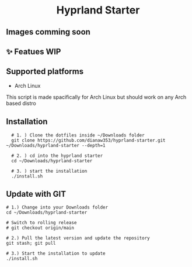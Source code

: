 <div align="center">
<h1>Hyprland Starter</h1>
</div>

## Images comming soon

## ✨ Featues WIP

## Supported platforms

- Arch Linux

This script is made spacifically for Arch Linux but should work on any Arch based distro


## Installation

```
  # 1. ) Clone the dotfiles inside ~/Downloads folder
  git clone https://github.com/dianaw353/hyprland-starter.git ~/Downloads/hyprland-starter --depth=1

  # 2. ) cd into the hyprland starter
  cd ~/Downloads/hyprland-starter

  # 3. ) start the installation
  ./install.sh
```

## Update with GIT

```
# 1.) Change into your Downloads folder
cd ~/Downloads/hyprland-starter

# Switch to rolling release
# git checkout origin/main

# 2.) Pull the latest version and update the repository
git stash; git pull

# 3.) Start the installation to update
./install.sh

```
